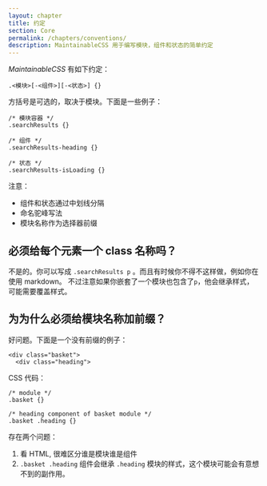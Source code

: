 ```yaml
---
layout: chapter
title: 约定
section: Core
permalink: /chapters/conventions/
description: MaintainableCSS 用于编写模块，组件和状态的简单约定
---
```


*MaintainableCSS* 有如下约定：

	.<模块>[-<组件>][-<状态>] {}

方括号是可选的，取决于模块。下面是一些例子：

	/* 模块容器 */
	.searchResults {}

	/* 组件 */
	.searchResults-heading {}

	/* 状态 */
	.searchResults-isLoading {}

注意：

- 组件和状态通过中划线分隔
- 命名驼峰写法
- 模块名称作为选择器前缀

## 必须给每个元素一个 class 名称吗？

不是的。你可以写成 `.searchResults p` 。而且有时候你不得不这样做，例如你在使用 markdown。 不过注意如果你嵌套了一个模块也包含了`p`，他会继承样式，可能需要覆盖样式。

## 为为什么必须给模块名称加前缀？

好问题。下面是一个没有前缀的例子：

	<div class="basket">
	  <div class="heading">

CSS 代码：

	/* module */
	.basket {}

	/* heading component of basket module */
	.basket .heading {}

存在两个问题：

1. 看 HTML, 很难区分谁是模块谁是组件
2.  `.basket .heading` 组件会继承 `.heading` 模块的样式，这个模块可能会有意想不到的副作用。
